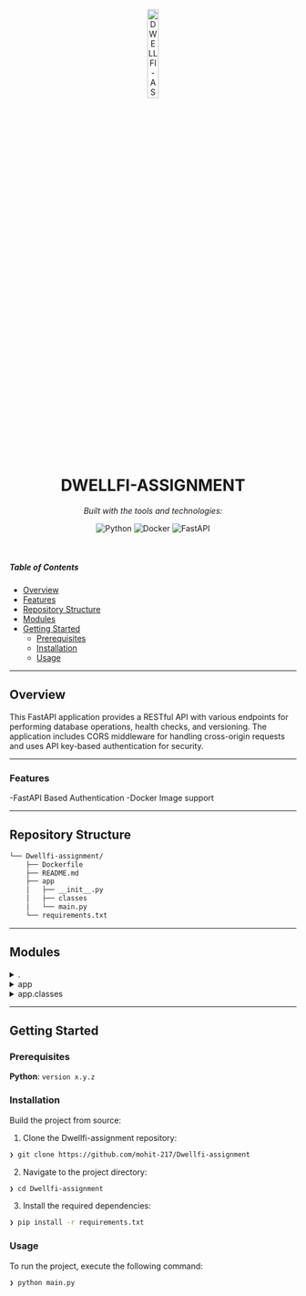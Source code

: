 <p align="center">
  <img src="https://img.icons8.com/?size=512&id=55494&format=png" width="20%" alt="DWELLFI-ASSIGNMENT-logo">
</p>
<p align="center">
    <h1 align="center">DWELLFI-ASSIGNMENT</h1>
</p>
<p align="center">
		<em>Built with the tools and technologies:</em>
</p>
<p align="center">
	<img src="https://img.shields.io/badge/Python-3776AB.svg?style=flat&logo=Python&logoColor=white" alt="Python">
	<img src="https://img.shields.io/badge/Docker-2496ED.svg?style=flat&logo=Docker&logoColor=white" alt="Docker">
	<img src="https://img.shields.io/badge/FastAPI-009688.svg?style=flat&logo=FastAPI&logoColor=white" alt="FastAPI">
</p>

<br>

#####  Table of Contents

- [ Overview](#-overview)
- [ Features](#-features)
- [ Repository Structure](#-repository-structure)
- [ Modules](#-modules)
- [ Getting Started](#-getting-started)
    - [ Prerequisites](#-prerequisites)
    - [ Installation](#-installation)
    - [ Usage](#-usage)
---

##  Overview

<p> This FastAPI application provides a RESTful API with various endpoints for performing database operations, health checks, and versioning. The application includes CORS middleware for handling cross-origin requests and uses API key-based authentication for security.</p>

---

###  Features

  -FastAPI Based Authentication
  -Docker Image support

---

##  Repository Structure

```sh
└── Dwellfi-assignment/
    ├── Dockerfile
    ├── README.md
    ├── app
    │   ├── __init__.py
    │   ├── classes
    │   └── main.py
    └── requirements.txt
```

---

##  Modules

<details closed><summary>.</summary>

| File | Summary |
| --- | --- |
| [Dockerfile](https://github.com/mohit-217/Dwellfi-assignment/blob/main/Dockerfile) | <code>❯ REPLACE-ME</code> |
| [requirements.txt](https://github.com/mohit-217/Dwellfi-assignment/blob/main/requirements.txt) | <code>❯ REPLACE-ME</code> |

</details>

<details closed><summary>app</summary>

| File | Summary |
| --- | --- |
| [main.py](https://github.com/mohit-217/Dwellfi-assignment/blob/main/app/main.py) | <code>❯ REPLACE-ME</code> |

</details>

<details closed><summary>app.classes</summary>

| File | Summary |
| --- | --- |
| [gen_data.py](https://github.com/mohit-217/Dwellfi-assignment/blob/main/app/classes/gen_data.py) | <code>❯ REPLACE-ME</code> |
| [temp.py](https://github.com/mohit-217/Dwellfi-assignment/blob/main/app/classes/temp.py) | <code>❯ REPLACE-ME</code> |
| [db_ops.py](https://github.com/mohit-217/Dwellfi-assignment/blob/main/app/classes/db_ops.py) | <code>❯ REPLACE-ME</code> |

</details>

---

##  Getting Started

###  Prerequisites

**Python**: `version x.y.z`

###  Installation

Build the project from source:

1. Clone the Dwellfi-assignment repository:
```sh
❯ git clone https://github.com/mohit-217/Dwellfi-assignment
```

2. Navigate to the project directory:
```sh
❯ cd Dwellfi-assignment
```

3. Install the required dependencies:
```sh
❯ pip install -r requirements.txt
```

###  Usage

To run the project, execute the following command:

```sh
❯ python main.py
```


